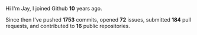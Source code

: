 Hi I'm Jay, I joined Github **10** years ago.

Since then I've pushed **1753** commits, opened **72** issues, submitted **184** pull requests, and contributed to **16** public repositories.

